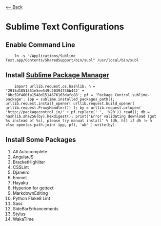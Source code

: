 [<-- Back](../README.md)

# Sublime Text Configurations

## Enable Command Line

        ln -s "/Applications/Sublime Text.app/Contents/SharedSupport/bin/subl" /usr/local/bin/subl


## Install [Sublime Package Manager](https://packagecontrol.io/installation)

        import urllib.request,os,hashlib; h = '2915d1851351e5ee549c20394736b442' + '8bc59f460fa1548d1514676163dafc88'; pf = 'Package Control.sublime-package'; ipp = sublime.installed_packages_path(); urllib.request.install_opener( urllib.request.build_opener( urllib.request.ProxyHandler()) ); by = urllib.request.urlopen( 'http://packagecontrol.io/' + pf.replace(' ', '%20')).read(); dh = hashlib.sha256(by).hexdigest(); print('Error validating download (got %s instead of %s), please try manual install' % (dh, h)) if dh != h else open(os.path.join( ipp, pf), 'wb' ).write(by)


## Install Some Packages

1. All Autocomplete
1. AngularJS
1. BracketHighliter
1. CSSLint
1. Djaneiro
1. Emmet
1. Hayaku
1. Hyperion for gettext
1. MarkdownEditing
1. Python Flake8 Lint
1. Sass
1. SideBarEnhancements
1. Stylus
1. WakaTime

